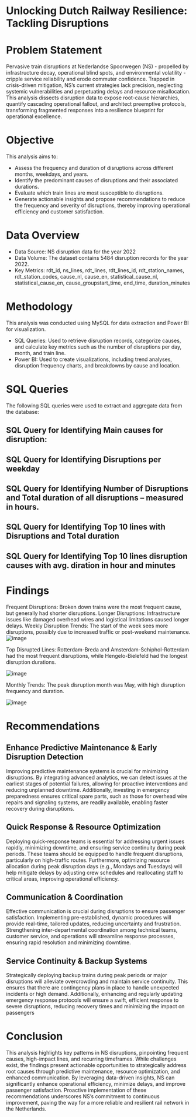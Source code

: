 # Unlocking Dutch Railway Resilience: Tackling Disruptions

#	Problem Statement
Pervasive train disruptions at Nederlandse Spoorwegen (NS) - propelled by infrastructure decay, operational blind spots, and environmental volatility - cripple service reliability and erode commuter confidence. Trapped in crisis-driven mitigation, NS’s current strategies lack precision, neglecting systemic vulnerabilities and perpetuating delays and resource misallocation. This analysis dissects disruption data to expose root-cause hierarchies, quantify cascading operational fallout, and architect preemptive protocols, transforming fragmented responses into a resilience blueprint for operational excellence. 

# Objective
This analysis aims to:
-	Assess the frequency and duration of disruptions across different months, weekdays, and years.
-	Identify the predominant causes of disruptions and their associated durations.
-	Evaluate which train lines are most susceptible to disruptions.
-	Generate actionable insights and propose recommendations to reduce the frequency and severity of disruptions, thereby improving operational efficiency and customer satisfaction.
#	Data Overview
-	Data Source: NS disruption data for the year 2022
-	Data Volume: The dataset contains 5484 disruption records for the year 2022.
-	Key Metrics:
rdt_id,  ns_lines, rdt_lines, rdt_lines_id, rdt_station_names, rdt_station_codes, cause_nl, cause_en, statistical_cause_nl, statistical_cause_en, cause_groupstart_time, end_time, duration_minutes

# Methodology
This analysis was conducted using MySQL for data extraction and Power BI for visualization.
-	SQL Queries: Used to retrieve disruption records, categorize causes, and calculate key metrics such as the number of disruptions per day, month, and train line.
-	Power BI: Used to create visualizations, including trend analyses, disruption frequency charts, and breakdowns by cause and location.
#	SQL Queries
The following SQL queries were used to extract and aggregate data from the database:
##	SQL Query for Identifying Main causes for disruption:






##	SQL Query for Identifying Disruptions per weekday
 
 
##	SQL Query for Identifying Number of Disruptions and Total duration of all disruptions – measured in hours.
 
 
##	SQL Query for Identifying Top 10 lines with Disruptions and Total duration 

 
 
##	SQL Query for Identifying Top 10 lines disruption causes with avg. diration in hour and minutes
   
#	Findings
Frequent Disruptions: Broken down trains were the most frequent cause, but generally had shorter disruptions.
Longer Disruptions: Infrastructure issues like damaged overhead wires and logistical limitations caused longer delays.
Weekly Disruption Trends: The start of the week sees more disruptions, possibly due to increased traffic or post-weekend maintenance.
 ![image](https://github.com/user-attachments/assets/a49e513f-7117-47ad-a6d7-78f143211cef)
 
Top Disrupted Lines: Rotterdam-Breda and  Amsterdam-Schiphol-Rotterdam had the most frequent disruptions, while Hengelo-Bielefeld had the longest disruption durations.

 ![image](https://github.com/user-attachments/assets/f9266824-d36e-4c24-a609-12464c413024)

Monthly Trends: The peak disruption month was May, with high disruption frequency and duration.

 ![image](https://github.com/user-attachments/assets/392f7dc1-c34c-4437-b03b-93372d3eb301)
#	 Recommendations
##	Enhance Predictive Maintenance & Early Disruption Detection
Improving predictive maintenance systems is crucial for minimizing disruptions. By integrating advanced analytics, we can detect issues at the earliest stages of potential failures, allowing for proactive interventions and reducing unplanned downtime. Additionally, investing in emergency preparedness ensures critical spare parts, such as those for overhead wire repairs and signaling systems, are readily available, enabling faster recovery during disruptions.
##	Quick Response & Resource Optimization
Deploying quick-response teams is essential for addressing urgent issues rapidly, minimizing downtime, and ensuring service continuity during peak periods. These teams should be equipped to handle frequent disruptions, particularly on high-traffic routes. Furthermore, optimizing resource allocation during peak disruption days (e.g., Mondays and Tuesdays) will help mitigate delays by adjusting crew schedules and reallocating staff to critical areas, improving operational efficiency.
##	Communication & Coordination
Effective communication is crucial during disruptions to ensure passenger satisfaction. Implementing pre-established, dynamic procedures will provide real-time, tailored updates, reducing uncertainty and frustration. Strengthening inter-departmental coordination among technical teams, customer service, and operations will streamline response processes, ensuring rapid resolution and minimizing downtime.
##	Service Continuity & Backup Systems
Strategically deploying backup trains during peak periods or major disruptions will alleviate overcrowding and maintain service continuity. This ensures that there are contingency plans in place to handle unexpected incidents or high demand. Additionally, enhancing and regularly updating emergency response protocols will ensure a swift, efficient response to severe disruptions, reducing recovery times and minimizing the impact on passengers
#	Conclusion
This analysis highlights key patterns in NS disruptions, pinpointing frequent causes, high-impact lines, and recurring timeframes. While challenges exist, the findings present actionable opportunities to strategically address root causes through predictive maintenance, resource optimization, and enhanced communication. By leveraging data-driven insights, NS can significantly enhance operational efficiency, minimize delays, and improve passenger satisfaction. Proactive implementation of these recommendations underscores NS’s commitment to continuous improvement, paving the way for a more reliable and resilient rail network in the Netherlands.
